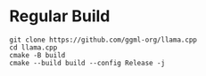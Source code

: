 # Regular Build
```
git clone https://github.com/ggml-org/llama.cpp
cd llama.cpp
cmake -B build
cmake --build build --config Release -j
```

